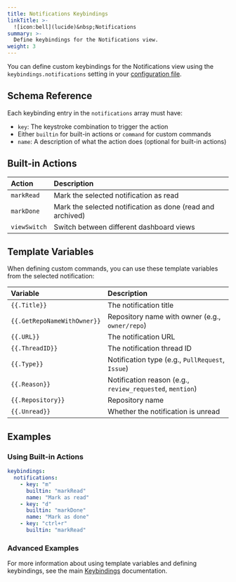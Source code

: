 ```yaml
---
title: Notifications Keybindings
linkTitle: >-
  ![icon:bell](lucide)&nbsp;Notifications
summary: >-
  Define keybindings for the Notifications view.
weight: 3
---
```


You can define custom keybindings for the Notifications view using the `keybindings.notifications` setting in your [configuration file][01].

## Schema Reference

Each keybinding entry in the `notifications` array must have:

- `key`: The keystroke combination to trigger the action
- Either `builtin` for built-in actions or `command` for custom commands
- `name`: A description of what the action does (optional for built-in actions)

## Built-in Actions

| Action       | Description                                                |
| :----------- | :--------------------------------------------------------- |
| `markRead`   | Mark the selected notification as read                     |
| `markDone`   | Mark the selected notification as done (read and archived) |
| `viewSwitch` | Switch between different dashboard views                   |

## Template Variables

When defining custom commands, you can use these template variables from the selected notification:

| Variable                    | Description                                               |
| :-------------------------- | :-------------------------------------------------------- |
| `{{.Title}}`                | The notification title                                    |
| `{{.GetRepoNameWithOwner}}` | Repository name with owner (e.g., `owner/repo`)           |
| `{{.URL}}`                  | The notification URL                                      |
| `{{.ThreadID}}`             | The notification thread ID                                |
| `{{.Type}}`                 | Notification type (e.g., `PullRequest`, `Issue`)          |
| `{{.Reason}}`               | Notification reason (e.g., `review_requested`, `mention`) |
| `{{.Repository}}`           | Repository name                                           |
| `{{.Unread}}`               | Whether the notification is unread                        |

## Examples

### Using Built-in Actions

```yaml
keybindings:
  notifications:
    - key: "m"
      builtin: "markRead"
      name: "Mark as read"
    - key: "d"
      builtin: "markDone"
      name: "Mark as done"
    - key: "ctrl+r"
      builtin: "markRead"
```

### Advanced Examples

For more information about using template variables and defining keybindings, see the main [Keybindings][02] documentation.

<!-- Link reference definitions -->

[01]: ../_index.md
[02]: ../../getting-started/keybindings/_index.md
